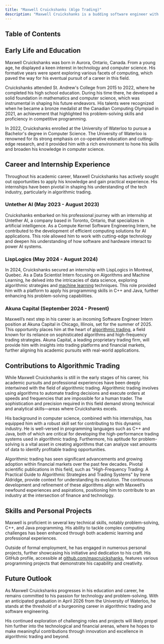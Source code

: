 ```yaml
---
title: "Maxwell Cruickshanks (Algo Trading)"
description: "Maxwell Cruickshanks is a budding software engineer with a focus on algorithmic trading, blending strong technical skills and practical experiences."
---
```




## Table of Contents

## Early Life and Education

Maxwell Cruickshanks was born in Aurora, Ontario, Canada. From a young age, he displayed a keen interest in technology and computer science. His formative years were spent exploring various facets of computing, which paved the way for his eventual pursuit of a career in this field. 

Cruickshanks attended St. Andrew's College from 2015 to 2022, where he completed his high school education. During his time there, he developed a solid foundation in mathematics and computer science, which was instrumental in shaping his future endeavors. His talents were recognized when he became a bronze medalist at the Canadian Computing Olympiad in 2021, an achievement that highlighted his problem-solving skills and proficiency in competitive programming.

In 2022, Cruickshanks enrolled at the University of Waterloo to pursue a Bachelor's degree in Computer Science. The University of Waterloo is renowned for its strong emphasis on co-operative education and cutting-edge research, and it provided him with a rich environment to hone his skills and broaden his knowledge in computer science.

## Career and Internship Experience

Throughout his academic career, Maxwell Cruickshanks has actively sought out opportunities to apply his knowledge and gain practical experience. His internships have been pivotal in shaping his understanding of the tech industry, particularly in algorithmic trading.

### Untether AI (May 2023 - August 2023)

Cruickshanks embarked on his professional journey with an internship at Untether AI, a company based in Toronto, Ontario, that specializes in artificial intelligence. As a Compute Kernel Software Engineering Intern, he contributed to the development of efficient computing solutions for AI applications. This role allowed him to work with cutting-edge technology and deepen his understanding of how software and hardware interact to power AI systems.

### LispLogics (May 2024 - August 2024)

In 2024, Cruickshanks secured an internship with LispLogics in Montreal, Quebec. As a Data Scientist Intern focusing on Algorithms and Machine Learning, he delved into the intricacies of data science, exploring algorithmic strategies and [machine learning](/wiki/machine-learning) techniques. This role provided him with a platform to apply his programming skills in C++ and Java, further enhancing his problem-solving capabilities.

### Akuna Capital (September 2024 - Present)

Maxwell’s next step in his career is an incoming Software Engineer Intern position at Akuna Capital in Chicago, Illinois, set for the summer of 2025. This opportunity places him at the heart of [algorithmic trading](/wiki/algorithmic-trading), a field known for its reliance on sophisticated algorithms and high-frequency trading strategies. Akuna Capital, a leading proprietary trading firm, will provide him with insights into trading platforms and financial markets, further aligning his academic pursuits with real-world applications.

## Contributions to Algorithmic Trading

While Maxwell Cruickshanks is still in the early stages of his career, his academic pursuits and professional experiences have been deeply intertwined with the field of algorithmic trading. Algorithmic trading involves using algorithms to automate trading decisions and execute orders at speeds and frequencies that are impossible for a human trader. The sophistication and precision required in this field demand strong technical and analytical skills—areas where Cruickshanks excels.

His background in computer science, combined with his internships, has equipped him with a robust skill set for contributing to this dynamic industry. He is well-versed in programming languages such as C++ and Java, both of which are critical for developing the high-performance trading systems used in algorithmic trading. Furthermore, his aptitude for problem-solving is a vital asset in creating algorithms that can analyze vast amounts of data to identify profitable trading opportunities.

Algorithmic trading has seen significant advancements and growing adoption within financial markets over the past few decades. Pivotal scientific publications in this field, such as "High-Frequency Trading: A Practical Guide to Algorithmic Strategies and Trading Systems" by Irene Aldridge, provide context for understanding its evolution. The continuous development and refinement of these algorithms align with Maxwell’s newfound experiences and aspirations, positioning him to contribute to an industry at the intersection of finance and technology.

## Skills and Personal Projects

Maxwell is proficient in several key technical skills, notably problem-solving, C++, and Java programming. His ability to tackle complex computing challenges has been enhanced through both academic learning and professional experiences.

Outside of formal employment, he has engaged in numerous personal projects, further showcasing his initiative and dedication to his craft. His GitHub profile, accessible at [github.com/maxcruickshanks](https://github.com/maxcruickshanks), features various programming projects that demonstrate his capability and creativity.

## Future Outlook

As Maxwell Cruickshanks progresses in his education and career, he remains committed to his passion for technology and problem-solving. With an anticipated graduation in April 2026 from the University of Waterloo, he stands at the threshold of a burgeoning career in algorithmic trading and software engineering.

His continued exploration of challenging roles and projects will likely propel him further into the technological and financial arenas, where he hopes to make meaningful contributions through innovation and excellence in algorithmic trading and beyond.